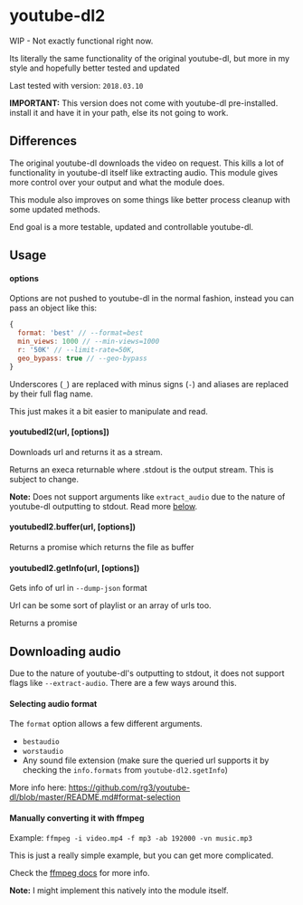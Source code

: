 # youtube-dl2

WIP - Not exactly functional right now.

Its literally the same functionality of the original youtube-dl, but more in my style and hopefully better tested and updated

Last tested with version: `2018.03.10`

**IMPORTANT:** This version does not come with youtube-dl pre-installed. install it and have it in your path, else its not going to work.

## Differences

The original youtube-dl downloads the video on request. This kills a lot of functionality in youtube-dl itself like extracting audio. This module gives more control over your output and what the module does.

This module also improves on some things like better process cleanup with some updated methods.

End goal is a more testable, updated and controllable youtube-dl.

## Usage

#### options

Options are not pushed to youtube-dl in the normal fashion, instead you can pass an object like this:
```js
{
  format: 'best' // --format=best
  min_views: 1000 // --min-views=1000
  r: '50K' // --limit-rate=50K,
  geo_bypass: true // --geo-bypass
}
```
Underscores (`_`) are replaced with minus signs (`-`) and aliases are replaced by their full flag name.

This just makes it a bit easier to manipulate and read.

#### youtubedl2(url, [options])

Downloads url and returns it as a stream.

Returns an execa returnable where .stdout is the output stream. This is subject to change.

**Note:** Does not support arguments like `extract_audio` due to the nature of youtube-dl outputting to stdout. Read more [below](#downloading-audio).

#### youtubedl2.buffer(url, [options])

Returns a promise which returns the file as buffer

#### youtubedl2.getInfo(url, [options])

Gets info of url in `--dump-json` format

Url can be some sort of playlist or an array of urls too.

Returns a promise

## Downloading audio

Due to the nature of youtube-dl's outputting to stdout, it does not support flags like `--extract-audio`. There are a few ways around this.

#### Selecting audio format

The `format` option allows a few different arguments.

- `bestaudio`
- `worstaudio`
- Any sound file extension (make sure the queried url supports it by checking the `info.formats` from `youtube-dl2.sgetInfo`)

More info here: <https://github.com/rg3/youtube-dl/blob/master/README.md#format-selection>

#### Manually converting it with ffmpeg

Example: `ffmpeg -i video.mp4 -f mp3 -ab 192000 -vn music.mp3`

This is just a really simple example, but you can get more complicated.

Check the [ffmpeg docs](https://ffmpeg.org/ffmpeg.html) for more info.

**Note:** I might implement this natively into the module itself.